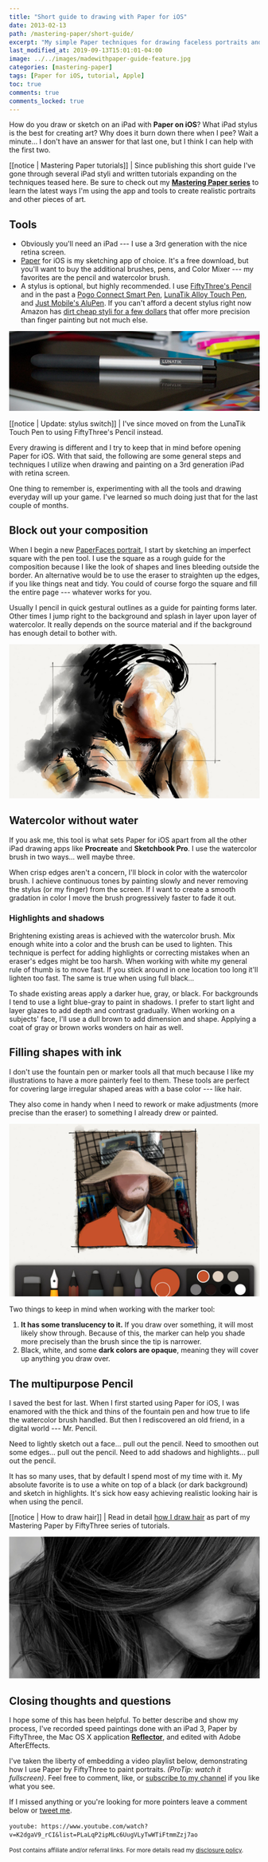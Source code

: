 ```yaml
---
title: "Short guide to drawing with Paper for iOS"
date: 2013-02-13
path: /mastering-paper/short-guide/
excerpt: "My simple Paper techniques for drawing faceless portraits and landscapes on an iPad."
last_modified_at: 2019-09-13T15:01:01-04:00
image: ../../images/madewithpaper-guide-feature.jpg
categories: [mastering-paper]
tags: [Paper for iOS, tutorial, Apple]
toc: true
comments: true
comments_locked: true
---
```


How do you draw or sketch on an iPad with **Paper on iOS**? What iPad stylus is the best for creating art? Why does it burn down there when I pee? Wait a minute... I don't have an answer for that last one, but I think I can help with the first two.

[[notice | Mastering Paper tutorials]]
| Since publishing this short guide I've gone through several iPad styli and written tutorials expanding on the techniques teased here. Be sure to check out my [**Mastering Paper series**](/mastering-paper/) to learn the latest ways I'm using the app and tools to create realistic portraits and other pieces of art. 

## Tools

-	Obviously you'll need an iPad --- I use a 3rd generation with the nice retina screen.
- [Paper](http://www.fiftythree.com/paper/) for iOS is my sketching app of choice. It's a free download, but you'll want to buy the additional brushes, pens, and Color Mixer --- my favorites are the pencil and watercolor brush.
- A stylus is optional, but highly recommended. I use [FiftyThree's Pencil][pencil-stylus] and in the past a [Pogo Connect Smart Pen][1], [LunaTik Alloy Touch Pen][2], and [Just Mobile's AluPen][3]. If you can't afford a decent stylus right now Amazon has [dirt cheap styli for a few dollars][4] that offer more precision than finger painting but not much else.

[pencil-stylus]: /mastering-paper/pencil-53-review/
[1]: /mastering-paper/pogo-connect-smart-pen/
[2]: https://amzn.to/2NVribw
[3]: https://amzn.to/32HjxKw
[4]: https://amzn.to/2NYoBWE

[![LunaTik Touch Pen Alloy on top of an iPad](../../images/lunatik-touch-pen.jpg)](https://amzn.to/2Q9BiAK)

[[notice | Update: stylus switch]]
| I've since moved on from the LunaTik Touch Pen to using FiftyThree's Pencil instead.

Every drawing is different and I try to keep that in mind before opening Paper for iOS. With that said, the following are some general steps and techniques I utilize when drawing and painting on a 3rd generation iPad with retina screen.

One thing to remember is, experimenting with all the tools and drawing everyday will up your game. I've learned so much doing just that for the last couple of months.

## Block out your composition

When I begin a new [PaperFaces portrait](/paperfaces/), I start by sketching an imperfect square with the pen tool. I use the square as a rough guide for the composition because I like the look of shapes and lines bleeding outside the border. An alternative would be to use the eraser to straighten up the edges, if you like things neat and tidy. You could of course forgo the square and fill the entire page --- whatever works for you.

Usually I pencil in quick gestural outlines as a guide for painting forms later. Other times I jump right to the background and splash in layer upon layer of watercolor. It really depends on the source material and if the background has enough detail to bother with.

![Screenshot of an in progress Paper for iOS drawing](../../images/girl-madewithpaper-in-progress.jpg)

## Watercolor without water

If you ask me, this tool is what sets Paper for iOS apart from all the other iPad drawing apps like **Procreate** and **Sketchbook Pro**. I use the watercolor brush in two ways... well maybe three.

When crisp edges aren't a concern, I'll block in color with the watercolor brush. I achieve continuous tones by painting slowly and never removing the stylus (or my finger) from the screen. If I want to create a smooth gradation in color I move the brush progressively faster to fade it out.

### Highlights and shadows

Brightening existing areas is achieved with the watercolor brush. Mix enough white into a color and the brush can be used to lighten. This technique is perfect for adding highlights or correcting mistakes when an eraser's edges might be too harsh. When working with white my general rule of thumb is to move fast. If you stick around in one location too long it'll lighten too fast. The same is true when using full black...

To shade existing areas apply a darker hue, gray, or black. For backgrounds I tend to use a light blue-gray to paint in shadows. I prefer to start light and layer glazes to add depth and contrast gradually. When working on a subjects' face, I'll use a dull brown to add dimension and shape. Applying a coat of gray or brown works wonders on hair as well.

## Filling shapes with ink

I don't use the fountain pen or marker tools all that much because I like my illustrations to have a more painterly feel to them. These tools are perfect for covering large irregular shaped areas with a base color --- like hair.

They also come in handy when I need to rework or make adjustments (more precise than the eraser) to something I already drew or painted.

![Screenshot of a PaperFaces drawing](../../images/madewithpaper-filling-shapes.jpg)

Two things to keep in mind when working with the marker tool:

1.	**It has some translucency to it.** If you draw over something, it will most likely show through. Because of this, the marker can  help you shade more precisely than the  brush since the tip is narrower.
2.	Black, white, and some **dark colors are opaque**, meaning they will cover up anything you draw over.

## The multipurpose Pencil

I saved the best for last. When I first started using Paper for iOS, I was enamored with the thick and thins of the fountain pen and how true to life the watercolor brush handled. But then I rediscovered an old friend, in a digital world --- Mr. Pencil.

Need to lightly sketch out a face... pull out the pencil. Need to smoothen out some edges... pull out the pencil. Need to add shadows and highlights... pull out the pencil.

It has so many uses, that by default I spend most of my time with it. My absolute favorite is to use a white on top of a black (or dark background) and sketch in highlights. It's sick how easy achieving realistic looking hair is when using the pencil.

[[notice | How to draw hair]]
| Read in detail [how I draw hair](/mastering-paper/drawing-hair/) as part of my Mastering Paper by FiftyThree series of tutorials.

![Detail shot of hair drawn using Paper for iOS](../../images/madewithpaper-hair-detail.jpg)

## Closing thoughts and questions

I hope some of this has been helpful. To better describe and show my process, I've recorded speed paintings done with an iPad 3, Paper by FiftyThree, the Mac OS X application [**Reflector**](http://reflectorapp.com/), and edited with Adobe AfterEffects. 

I've taken the liberty of embedding a video playlist below, demonstrating how I use Paper by FiftyThree to paint portraits. *(ProTip: watch it fullscreen)*. Feel free to comment, like, or [subscribe to my channel](https://www.youtube.com/user/anotherjpeg "Subscribe to Michael Rose's YouTube Channel") if you like what you see.

If I missed anything or you're looking for more pointers leave a comment below or [tweet me](https://twitter.com/mmistakes).

`youtube: https://www.youtube.com/watch?v=K2dgaV9_rCI&list=PLaLqP2ipMLc6UugVLyTwWTiFtmmZzj7ao`

<small>Post contains affiliate and/or referral links. For more details read my <a href="/terms/#disclosure-policy">disclosure policy</a>.</small>

